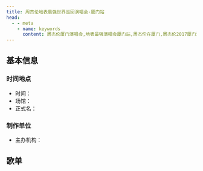 ```yaml
---
title: 周杰伦地表最强世界巡回演唱会-厦门站
head:
  - - meta
    - name: keywords
      content: 周杰伦厦门演唱会,地表最强演唱会厦门站,周杰伦在厦门,周杰伦2017厦门演唱会
---
```

## 基本信息

### 时间地点
- 时间：
- 场馆：
- 正式名：

### 制作单位
- 主办机构：

## 歌单